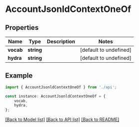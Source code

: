 # AccountJsonldContextOneOf


## Properties

Name | Type | Description | Notes
------------ | ------------- | ------------- | -------------
**vocab** | **string** |  | [default to undefined]
**hydra** | **string** |  | [default to undefined]

## Example

```typescript
import { AccountJsonldContextOneOf } from './api';

const instance: AccountJsonldContextOneOf = {
    vocab,
    hydra,
};
```

[[Back to Model list]](../README.md#documentation-for-models) [[Back to API list]](../README.md#documentation-for-api-endpoints) [[Back to README]](../README.md)
